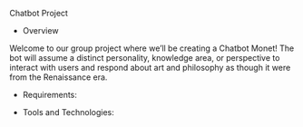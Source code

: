 Chatbot Project

- Overview

Welcome to our group project where we’ll be creating a Chatbot Monet! The bot will assume a distinct personality, knowledge area, or perspective to interact with users and respond about art and philosophy as though it were from the Renaissance era. 

- Requirements:


- Tools and Technologies: 
